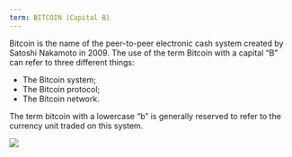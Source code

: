 ```yaml
---
term: BITCOIN (Capital B)
---
```


Bitcoin is the name of the peer-to-peer electronic cash system created by Satoshi Nakamoto in 2009. The use of the term Bitcoin with a capital “B” can refer to three different things:
* The Bitcoin system;
* The Bitcoin protocol;
* The Bitcoin network.

The term bitcoin with a lowercase “b” is generally reserved to refer to the currency unit traded on this system.

![](../../dictionnaire/assets/41.png)